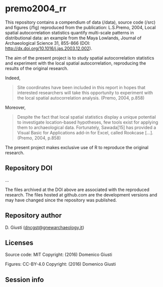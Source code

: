 premo2004_rr
============

This repository contains a compendium of data (/data), source code (/src) and figures (/fig) reproduced from the publication: L.S.Premo, 2004, Local spatial autocorrelation statistics quantify multi-scale patterns in distributional data: an example from the Maya Lowlands, Journal of Archaeological Science 31, 855-866 (DOI: http://dx.doi.org/10.1016/j.jas.2003.12.002).

The aim of the present project is to study spatial autocorrelation statistics and experiment with the local spatial autocorrelation, reproducing the results of the original research.

Indeed,

> Site coordinates have been included in this report in hopes that interested researchers will take this opportunity to experiment with the local spatial autocorrelation analysis. (Premo, 2004, p.858)

Moreover,

> Despite the fact that local spatial statistics display a unique potential to investigate location-based hypotheses, few tools exist for applying them to archaeological data. Fortunately, Sawada[15] has provided a Visual Basic for Applications add-in for Excel, called Rookcase [...]. (Premo, 2004, p.858)

The present project makes exclusive use of R to reproduce the original research.

## Repository DOI

...

The files archived at the DOI above are associated with the reproduced research. The files hosted at github.com are the development versions and may have changed since the repository was published.

## Repository author

D. Giusti (dncgst@gnewarchaeology.it)

## Licenses

Source code: MIT Copyright: (2016) Domenico Giusti

Figures: CC-BY-4.0 Copyright: (2016) Domenico Giusti

## Session info